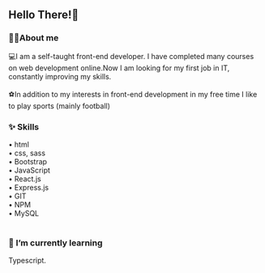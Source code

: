 ## Hello There!👋

<!--
**Marni1/Marni1** is a ✨ _special_ ✨ repository because its `README.md` (this file) appears on your GitHub profile.

Here are some ideas to get you started:

- 🔭 I’m currently working on ...
- 🌱 I’m currently learning ...
- 👯 I’m looking to collaborate on ...
- 🤔 I’m looking for help with ...
- 💬 Ask me about ...
- 📫 How to reach me: ...
- 😄 Pronouns: ...
- ⚡ Fun fact: ...
-->
### 🏋️‍♂️About me 
💻I am a self-taught front-end developer.  I have completed many courses on web development online.Now I am looking for my first job in IT, constantly improving my skills.<br><br>
⚽In addition to my interests in front-end development in my free time I like to play sports (mainly football)

### ✨ Skills <br>
• html <br>
• css, sass<br>
• Bootstrap<br>
• JavaScript<br>
• React.js<br>
• Express.js<br>
• GIT<br>
• NPM<br>
• MySQL<br><br>
### 🌱 I’m currently learning
Typescript.
 






